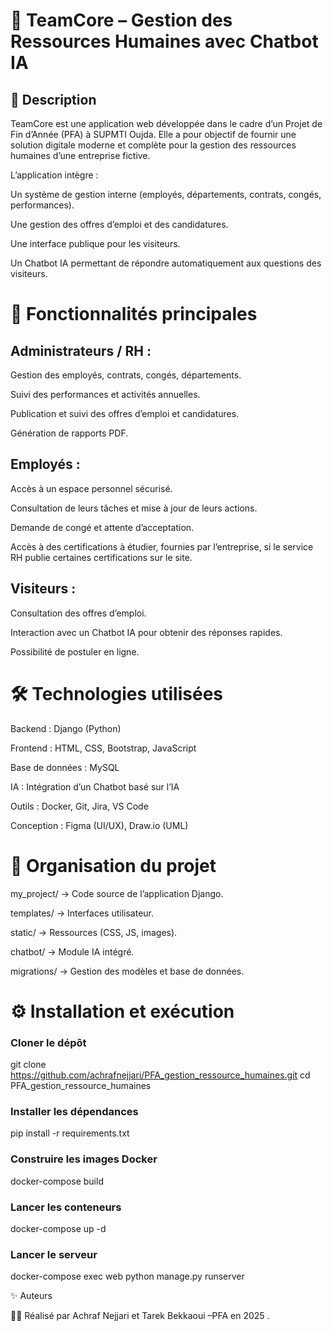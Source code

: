 # 📌 TeamCore – Gestion des Ressources Humaines avec Chatbot IA
## 📖 Description

TeamCore est une application web développée dans le cadre d’un Projet de Fin d’Année (PFA) à SUPMTI Oujda.
Elle a pour objectif de fournir une solution digitale moderne et complète pour la gestion des ressources humaines d’une entreprise fictive.

L’application intègre :

Un système de gestion interne (employés, départements, contrats, congés, performances).

Une gestion des offres d’emploi et des candidatures.

Une interface publique pour les visiteurs.

Un Chatbot IA permettant de répondre automatiquement aux questions des visiteurs.

# 🚀 Fonctionnalités principales

## Administrateurs / RH :

Gestion des employés, contrats, congés, départements.

Suivi des performances et activités annuelles.

Publication et suivi des offres d’emploi et candidatures.

Génération de rapports PDF.

## Employés :

Accès à un espace personnel sécurisé.

Consultation de leurs tâches et mise à jour de leurs actions.

Demande de congé et attente d’acceptation.

Accès à des certifications à étudier, fournies par l’entreprise, si le service RH publie certaines certifications sur le site.

## Visiteurs :

Consultation des offres d’emploi.

Interaction avec un Chatbot IA pour obtenir des réponses rapides.

Possibilité de postuler en ligne.

# 🛠️ Technologies utilisées

Backend : Django (Python)

Frontend : HTML, CSS, Bootstrap, JavaScript

Base de données : MySQL

IA : Intégration d’un Chatbot basé sur l’IA

Outils : Docker, Git, Jira, VS Code

Conception : Figma (UI/UX), Draw.io (UML)

# 📂 Organisation du projet

my_project/ → Code source de l’application Django.

templates/ → Interfaces utilisateur.

static/ → Ressources (CSS, JS, images).

chatbot/ → Module IA intégré.

migrations/ → Gestion des modèles et base de données.

# ⚙️ Installation et exécution

### Cloner le dépôt

git clone https://github.com/achrafnejjari/PFA_gestion_ressource_humaines.git
cd PFA_gestion_ressource_humaines



### Installer les dépendances

pip install -r requirements.txt

### Construire les images Docker
docker-compose build

### Lancer les conteneurs
docker-compose up -d

### Lancer le serveur

docker-compose exec web python manage.py runserver




✨ Auteurs

👨‍💻 Réalisé par Achraf Nejjari et Tarek Bekkaoui –PFA en 2025 .
